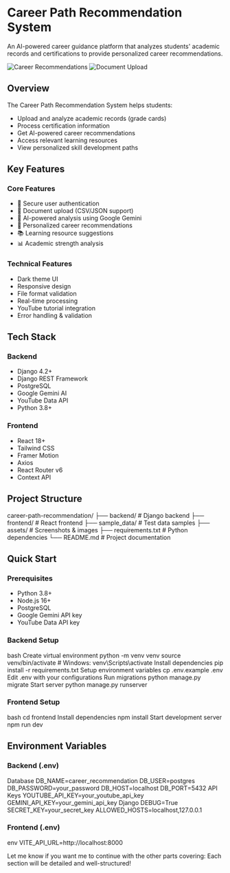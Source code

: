 # Career Path Recommendation System

An AI-powered career guidance platform that analyzes students' academic records and certifications to provide personalized career recommendations.

![Career Recommendations](assets/career-recommendations.png)
![Document Upload](assets/document-upload.png)

## Overview

The Career Path Recommendation System helps students:
- Upload and analyze academic records (grade cards)
- Process certification information
- Get AI-powered career recommendations
- Access relevant learning resources
- View personalized skill development paths

## Key Features

### Core Features
- 🔐 Secure user authentication
- 📄 Document upload (CSV/JSON support)
- 🤖 AI-powered analysis using Google Gemini
- 🎯 Personalized career recommendations
- 📚 Learning resource suggestions
- 📊 Academic strength analysis

### Technical Features
- Dark theme UI
- Responsive design
- File format validation
- Real-time processing
- YouTube tutorial integration
- Error handling & validation

## Tech Stack

### Backend
- Django 4.2+
- Django REST Framework
- PostgreSQL
- Google Gemini AI
- YouTube Data API
- Python 3.8+

### Frontend
- React 18+
- Tailwind CSS
- Framer Motion
- Axios
- React Router v6
- Context API

## Project Structure
career-path-recommendation/
├── backend/ # Django backend
├── frontend/ # React frontend
├── sample_data/ # Test data samples
├── assets/ # Screenshots & images
├── requirements.txt # Python dependencies
└── README.md # Project documentation


## Quick Start

### Prerequisites
- Python 3.8+
- Node.js 16+
- PostgreSQL
- Google Gemini API key
- YouTube Data API key

### Backend Setup

bash
Create virtual environment
python -m venv venv
source venv/bin/activate # Windows: venv\Scripts\activate
Install dependencies
pip install -r requirements.txt
Setup environment variables
cp .env.example .env
Edit .env with your configurations
Run migrations
python manage.py migrate
Start server
python manage.py runserver

### Frontend Setup

bash
cd frontend
Install dependencies
npm install
Start development server
npm run dev

## Environment Variables

### Backend (.env)
Database
DB_NAME=career_recommendation
DB_USER=postgres
DB_PASSWORD=your_password
DB_HOST=localhost
DB_PORT=5432
API Keys
YOUTUBE_API_KEY=your_youtube_api_key
GEMINI_API_KEY=your_gemini_api_key
Django
DEBUG=True
SECRET_KEY=your_secret_key
ALLOWED_HOSTS=localhost,127.0.0.1

### Frontend (.env)
env
VITE_API_URL=http://localhost:8000

Let me know if you want me to continue with the other parts covering:
Each section will be detailed and well-structured!
